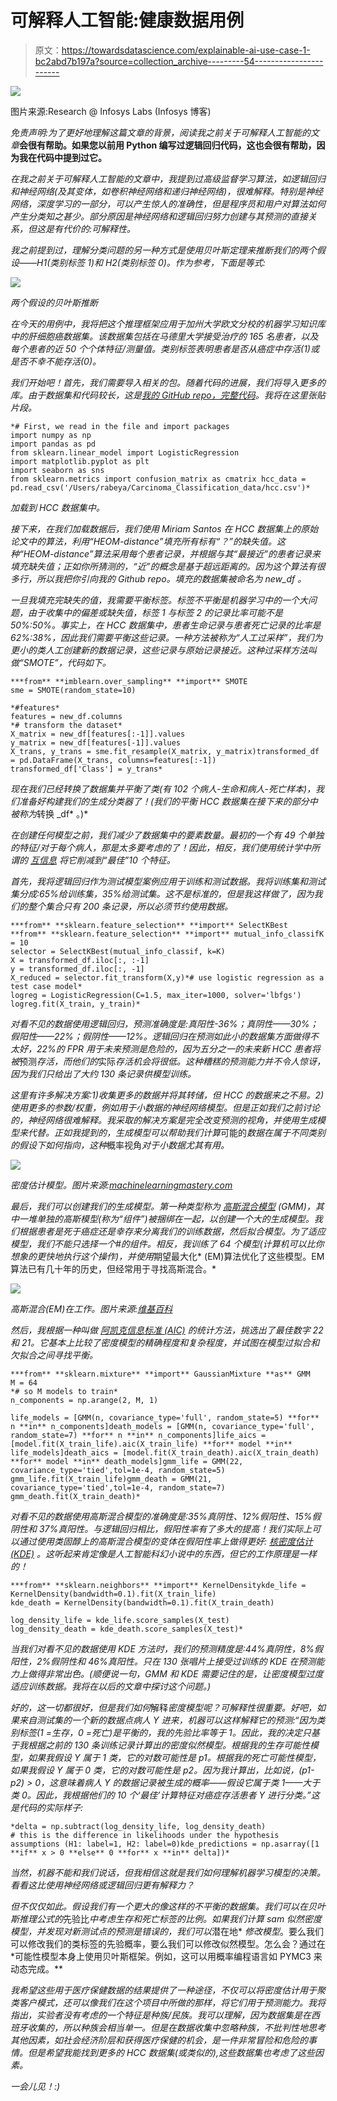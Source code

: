 # 可解释人工智能:健康数据用例

> 原文：<https://towardsdatascience.com/explainable-ai-use-case-1-bc2abd7b197a?source=collection_archive---------54----------------------->

![](img/b341f75b07fe2339c3447d2fba0810e4.png)

图片来源:Research @ Infosys Labs (Infosys 博客)

*免责声明:为了更好地理解这篇文章的背景，阅读我之前关于可解释人工智能的文章*[](https://medium.com/swlh/explainable-ai-where-supervised-learning-can-falter-edf2b562845a)**会很有帮助。如果您以前用 Python 编写过逻辑回归代码，这也会很有帮助，因为我在代码中提到过它。**

*在我之前关于可解释人工智能的文章中，我提到过高级监督学习算法，如逻辑回归和神经网络(及其变体，如卷积神经网络和递归神经网络)，很难解释。特别是神经网络，深度学习的一部分，可以产生惊人的准确性，但是程序员和用户对算法如何产生分类知之甚少。部分原因是神经网络和逻辑回归努力创建与其预测的直接关系，但这是有代价的:*可解释性*。*

*我之前提到过，理解分类问题的另一种方式是使用贝叶斯定理来推断我们的两个假设——H1(类别标签 1)和 H2(类别标签 0)。作为参考，下面是等式:*

*![](img/083be4ad198ccc33d0a2a35ff5b70cea.png)*

*两个假设的贝叶斯推断*

*在今天的用例中，我将把这个推理框架应用于加州大学欧文分校的机器学习知识库中的肝细胞癌数据集。该数据集包括在马德里大学接受治疗的 165 名患者，以及每个患者的近 50 个个体特征/测量值。类别标签表明患者是否从癌症中存活(1)或是否不幸不能存活(0)。*

*我们开始吧！首先，我们需要导入相关的包。随着代码的进展，我们将导入更多的库。由于数据集和代码较长，这是[我的 GitHub repo，完整代码](https://github.com/galaxyenby/bayesian-inference/blob/master/Carcinoma%20Prediction%20with%20Generative%20Modeling.ipynb)。我将在这里张贴片段。*

```
*# First, we read in the file and import packages
import numpy as np
import pandas as pd
from sklearn.linear_model import LogisticRegression
import matplotlib.pyplot as plt
import seaborn as sns
from sklearn.metrics import confusion_matrix as cmatrix hcc_data = pd.read_csv('/Users/rabeya/Carcinoma_Classification_data/hcc.csv')*
```

*加载到 HCC 数据集中。*

*接下来，在我们加载数据后，我们使用 Miriam Santos 在 HCC 数据集上的原始论文中的算法，利用“HEOM-distance”填充所有标有“？”的缺失值。这种“HEOM-distance”算法采用每个患者记录，并根据与其“最接近”的患者记录来填充缺失值；正如你所猜测的，“近”的概念是基于超远距离的。因为这个算法有很多行，所以我把你引向我的 Github repo。填充的数据集被命名为 *new_df* 。*

*一旦我填充完缺失的值，我需要平衡标签。标签不平衡是机器学习中的一个大问题，由于收集中的偏差或缺失值，标签 1 与标签 2 的记录比率可能不是 50%:50%。事实上，在 HCC 数据集中，患者生命记录与患者死亡记录的比率是 62%:38%，因此我们需要平衡这些记录。一种方法被称为“人工过采样”，我们为更小的类人工创建新的数据记录，这些记录与原始记录接近。这种过采样方法叫做“SMOTE”，代码如下。*

```
***from** **imblearn.over_sampling** **import** SMOTE
sme = SMOTE(random_state=10)

*#features*
features = new_df.columns
*# transform the dataset*
X_matrix = new_df[features[:-1]].values
y_matrix = new_df[features[-1]].values
X_trans, y_trans = sme.fit_resample(X_matrix, y_matrix)transformed_df = pd.DataFrame(X_trans, columns=features[:-1])
transformed_df['Class'] = y_trans*
```

*现在我们已经转换了数据集并平衡了类(有 102 个病人-生命和病人-死亡样本)，我们准备好构建我们的生成分类器了！(我们的平衡 HCC 数据集在接下来的部分中被称为*转换 _df* 。)*

*在创建任何模型之前，我们减少了数据集中的要素数量。最初的一个有 49 个单独的特征/对于每个病人，那是太多要考虑的了！因此，相反，我们使用统计学中所谓的 [*互信息*](https://scikit-learn.org/stable/modules/generated/sklearn.feature_selection.mutual_info_classif.html#r50b872b699c4-1) 将它削减到“最佳”10 个特征。*

*首先，我将逻辑回归作为测试模型案例应用于训练和测试数据。我将训练集和测试集分成:65%给训练集，35%给测试集。这不是标准的，但是我这样做了，因为我们的整个集合只有 200 条记录，所以必须节约使用数据。*

```
***from** **sklearn.feature_selection** **import** SelectKBest
**from** **sklearn.feature_selection** **import** mutual_info_classifK = 10
selector = SelectKBest(mutual_info_classif, k=K)
X = transformed_df.iloc[:, :-1]
y = transformed_df.iloc[:, -1]
X_reduced = selector.fit_transform(X,y)*# use logistic regression as a test case model*
logreg = LogisticRegression(C=1.5, max_iter=1000, solver='lbfgs')
logreg.fit(X_train, y_train)*
```

*对看不见的数据使用逻辑回归，预测准确度是:真阳性-36%；真阴性——30%；假阳性——22%；假阴性——12%。逻辑回归在预测如此小的数据集方面做得不太好，22%的 FPR 用于未来预测是危险的，因为五分之一的未来新 HCC 患者将被*预测*存活，而他们的*实际*存活机会将很低。这种糟糕的预测能力并不令人惊讶，因为我们只给出了大约 130 条记录供模型训练。*

*这里有许多解决方案:1)收集更多的数据并将其转储，但 HCC 的数据来之不易。2)使用更多的参数/权重，例如用于小数据的神经网络模型。但是正如我们之前讨论的，神经网络很难解释。我采取的解决方案是完全改变预测的视角，并使用生成模型来代替。正如我提到的，生成模型可以帮助我们计算*可能的*数据在属于不同类别的假设下如何指向，这种*概率视角*对于小数据尤其有用。*

*![](img/b03411ec3e800fb66e7594655e5ca984.png)*

*密度估计模型。图片来源:[machinelearningmastery.com](https://machinelearningmastery.com/probability-density-estimation/)*

*最后，我们可以创建我们的生成模型。第一种类型称为 [*高斯混合模型*](https://www.youtube.com/watch?v=W0XECm4-3LI) (GMM)，其中一堆单独的高斯模型(称为“组件”)被捆绑在一起，以创建一个大的生成模型。我们根据患者是死于癌症还是幸存来分离我们的训练数据，然后拟合模型。为了适应模型，我们不能只选择一个#的组件。相反，我训练了 64 个模型(计算机可以比你想象的更快地执行这个操作)，并使用*期望最大化* (EM)算法优化了这些模型。EM 算法已有几十年的历史，但经常用于寻找高斯混合。*

*![](img/06a091198969efbf060225b74c128865.png)*

*高斯混合(EM)在工作。图片来源:[维基百科](https://en.wikipedia.org/wiki/Expectation%E2%80%93maximization_algorithm)*

*然后，我根据一种叫做 [*阿凯克信息标准* (AIC)](https://en.wikipedia.org/wiki/Akaike_information_criterion) 的统计方法，挑选出了最佳数字 22 和 21。它基本上比较了密度模型的精确程度和复杂程度，并试图在模型过拟合和欠拟合之间寻找平衡。*

```
***from** **sklearn.mixture** **import** GaussianMixture **as** GMM
M = 64
*# so M models to train*
n_components = np.arange(2, M, 1)

life_models = [GMM(n, covariance_type='full', random_state=5) **for** n **in** n_components]death_models = [GMM(n, covariance_type='full', random_state=7) **for** n **in** n_components]life_aics = [model.fit(X_train_life).aic(X_train_life) **for** model **in** life_models]death_aics = [model.fit(X_train_death).aic(X_train_death) **for** model **in** death_models]gmm_life = GMM(22, covariance_type='tied',tol=1e-4, random_state=5)
gmm_life.fit(X_train_life)gmm_death = GMM(21, covariance_type='tied',tol=1e-4, random_state=7)
gmm_death.fit(X_train_death)*
```

*对看不见的数据使用高斯混合模型的准确度是:35%真阴性、12%假阳性、15%假阴性和 37%真阳性。与逻辑回归相比，假阳性率有了多大的提高！我们实际上可以通过使用类固醇上的高斯混合模型的变体在假阳性率上做得更好: [*核密度估计* (KDE)](https://www.youtube.com/watch?v=W0XECm4-3LI) 。这听起来肯定像是人工智能科幻小说中的东西，但它的工作原理是一样的！*

```
***from** **sklearn.neighbors** **import** KernelDensitykde_life = KernelDensity(bandwidth=0.1).fit(X_train_life)
kde_death = KernelDensity(bandwidth=0.1).fit(X_train_death)

log_density_life = kde_life.score_samples(X_test)
log_density_death = kde_death.score_samples(X_test)*
```

*当我们对看不见的数据使用 KDE 方法时，我们的预测精度是:44%真阴性，8%假阳性，2%假阴性和 46%真阳性。只在 130 张唱片上接受过训练的 KDE 在预测能力上做得非常出色。(顺便说一句，GMM 和 KDE 需要记住的是，让密度模型过度适应训练数据。我将在以后的文章中探讨这个问题。)*

*好的，这一切都很好，但是我们如何*解释*密度模型呢？可解释性很重要。好吧，如果来自测试集的一个新的数据点病人 Y 进来，机器可以这样解释它的预测:“因为类别标签(1 =生存，0 =死亡)是平衡的，我的先验比率等于 1。因此，我的决定只基于我根据之前的 130 条训练记录计算出的密度似然模型。根据我的生存可能性模型，如果我假设 Y 属于 1 类，它的对数可能性是 p1。根据我的死亡可能性模型，如果我假设 Y 属于 0 类，它的对数可能性是 p2。因为我计算出，比如说，(p1-p2) > 0，这意味着病人 Y 的数据记录被生成的概率——假设它属于类 1——大于类 0。因此，我根据他们的 10 个‘最佳’计算特征对癌症存活患者 Y 进行分类。”这是代码的实际样子:*

```
*delta = np.subtract(log_density_life, log_density_death)
# this is the difference in likelihoods under the hypothesis  assumptions (H1: label=1, H2: label=0)kde_predictions = np.asarray([1 **if** x > 0 **else** 0 **for** x **in** delta])*
```

*当然，机器不能和我们说话，但我相信这就是我们如何理解机器学习模型的决策。看看这比使用神经网络或逻辑回归更有解释力？*

*但不仅仅如此。假设我们有一个更大的像这样的不平衡的数据集。我们可以在贝叶斯推理公式的*先验比*中考虑生存和死亡标签的比例。如果我们计算 sam 似然密度模型，并发现对新测试点的预测是错误的，我们可以*潜在地* *修改模型*。要么我们可以修改我们的类标签的先验概率，要么我们可以修改似然模型。怎么会？通过在*可能性模型本身上使用贝叶斯框架。例如，这可以用概率编程语言如 PYMC3 来动态完成。**

*我希望这些用于医疗保健数据的结果提供了一种途径，不仅可以将密度估计用于聚类客户模式，还可以像我们在这个项目中所做的那样，将它们用于预测能力。我将指出，实验者没有考虑的一个特征是种族/民族。我可以理解，因为数据集是在西班牙收集的，所以种族会相当单一。但是在数据收集中忽略种族，不批判性地思考其他因素，如社会经济阶层和获得医疗保健的机会，是一件非常冒险和危险的事情。但是希望我能找到更多的 HCC 数据集(或类似的),这些数据集也考虑了这些因素。*

*一会儿见！:)*